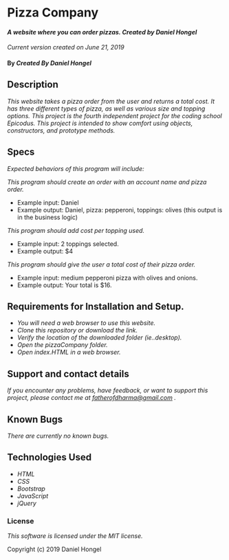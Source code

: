 # __Pizza Company__

#### _A website where you can order pizzas. Created by Daniel Hongel_

_Current version created on June 21, 2019_

#### By _**Created By Daniel Hongel**_

## Description

_This website takes a pizza order from the user and returns a total cost. It has three different types of pizza, as well as various size and topping options. This project is the fourth independent project for the coding school Epicodus. This project is intended to show comfort using objects, constructors, and prototype methods._

## Specs

_Expected behaviors of this program will include:_

_This program should create an order with an account name and pizza order._

* Example input:  Daniel  
* Example output: Daniel, pizza: pepperoni, toppings: olives (this output is in the business logic)

_This program should add cost per topping used._

* Example input: 2 toppings selected.
* Example output: $4

_This program should give the user a total cost of their pizza order._

* Example input: medium pepperoni pizza with olives and onions.
* Example output: Your total is $16.

## Requirements for Installation and Setup.

* _You will need a web browser to use this website._
* _Clone this repository or download the link._
* _Verify the location of the downloaded folder (ie..desktop)._
* _Open the pizzaCompany folder._
* _Open index.HTML in a web browser._

## Support and contact details

_If you encounter any problems, have feedback, or want to support this project, please contact me at fatherofdharma@gmail.com ._

## Known Bugs

_There are currently no known bugs._

## Technologies Used

* _HTML_
* _CSS_
* _Bootstrap_
* _JavaScript_
* _jQuery_

### License

*This software is licensed under the MIT license.*

Copyright (c) 2019 Daniel Hongel
